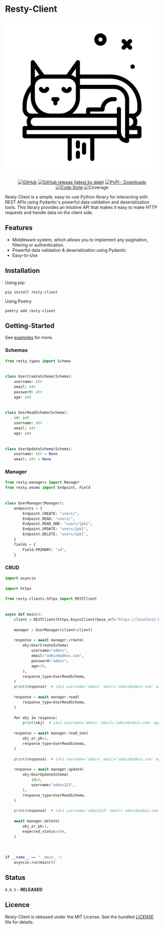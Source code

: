 # Resty-Client

<p align="center">
<img src="https://github.com/CrazyProger1/Resty-Client/blob/master/docs/resty-cat.png" alt="resty lib logo">
</p>

<p align="center">
<a href="https://github.com/CrazyProger1/Resty-Client/blob/master/LICENSE"><img alt="GitHub" src="https://img.shields.io/github/license/CrazyProger1/Resty-Client"></a>
<a href="https://github.com/CrazyProger1/Resty-Client/releases/latest"><img alt="GitHub release (latest by date)" src="https://img.shields.io/github/v/release/CrazyProger1/Resty-Client"></a>
<a href="https://pypi.org/project/resty-client/"><img alt="PyPI - Downloads" src="https://img.shields.io/pypi/dm/resty-client"></a>
<a href="https://github.com/psf/black"><img src="https://img.shields.io/badge/code%20style-black-000000.svg" alt="Code Style"></a>
<img src="https://img.shields.io/badge/coverage-100%25-brightgreen" alt="Coverage"/>
</p>


Resty-Client is a simple, easy-to-use Python library for interacting with REST APIs using Pydantic's powerful data
validation and deserialization tools. This library provides an intuitive API that makes it easy to make HTTP requests
and handle data on the client side.

## Features

- Middleware system, which allows you to implement any pagination, filtering or authentication.
- Powerful data validation & deserialization using Pydantic
- Easy-to-Use

## Installation

Using pip:

```shell
pip install resty-client
```

Using Poetry:

```shell
poetry add resty-client
```

## Getting-Started

See [examples](examples) for more.

### Schemas

```python
from resty.types import Schema


class UserCreateSchema(Schema):
    username: str
    email: str
    password: str
    age: int


class UserReadSchema(Schema):
    id: int
    username: str
    email: str
    age: int


class UserUpdateSchema(Schema):
    username: str = None
    email: str = None
```

### Manager

```python
from resty.managers import Manager
from resty.enums import Endpoint, Field


class UserManager(Manager):
    endpoints = {
        Endpoint.CREATE: "users/",
        Endpoint.READ: "users/",
        Endpoint.READ_ONE: "users/{pk}",
        Endpoint.UPDATE: "users/{pk}",
        Endpoint.DELETE: "users/{pk}",
    }
    fields = {
        Field.PRIMARY: "id",
    }
```

### CRUD

```python
import asyncio

import httpx

from resty.clients.httpx import RESTClient


async def main():
    client = RESTClient(httpx.AsyncClient(base_url="https://localhost:8000"))

    manager = UserManager(client=client)

    response = await manager.create(
        obj=UserCreateSchema(
            username="admin",
            email="admin@admin.com",
            password="admin",
            age=19,
        ),
        response_type=UserReadSchema,
    )
    print(response)  # id=1 username='admin' email='admin@admin.com' age=19

    response = await manager.read(
        response_type=UserReadSchema,
    )

    for obj in response:
        print(obj)  # id=1 username='admin' email='admin@admin.com' age=19

    response = await manager.read_one(
        obj_or_pk=1,
        response_type=UserReadSchema,
    )

    print(response)  # id=1 username='admin' email='admin@admin.com' age=19

    response = await manager.update(
        obj=UserUpdateSchema(
            id=1,
            username="admin123",
        ),
        response_type=UserReadSchema,
    )

    print(response)  # id=1 username='admin123' email='admin@admin.com' age=19

    await manager.delete(
        obj_or_pk=1,
        expected_status=204,
    )



if __name__ == "__main__":
    asyncio.run(main())
```

## Status

``0.0.5`` - **RELEASED**

## Licence

Resty-Client is released under the MIT License. See the bundled [LICENSE](LICENSE) file for details.